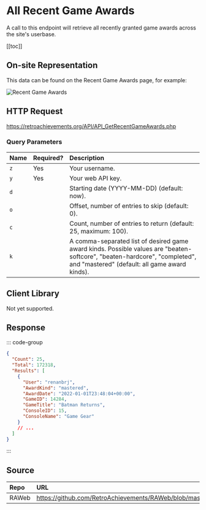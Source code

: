 <script setup>
import SampleRequest from '../components/SampleRequest.vue';
</script>

# All Recent Game Awards

A call to this endpoint will retrieve all recently granted game awards across the site's userbase.

[[toc]]

## On-site Representation

This data can be found on the Recent Game Awards page, for example:

![Recent Game Awards](/recent-game-awards.png)

## HTTP Request

<SampleRequest httpVerb="GET">https://retroachievements.org/API/API_GetRecentGameAwards.php</SampleRequest>

### Query Parameters

| Name | Required? | Description                                                                                                                                                                |
| :--- | :-------- | :------------------------------------------------------------------------------------------------------------------------------------------------------------------------- |
| `z`  | Yes       | Your username.                                                                                                                                                             |
| `y`  | Yes       | Your web API key.                                                                                                                                                          |
| `d`  |           | Starting date (YYYY-MM-DD) (default: now).                                                                                                                                 |
| `o`  |           | Offset, number of entries to skip (default: 0).                                                                                                                            |
| `c`  |           | Count, number of entries to return (default: 25, maximum: 100).                                                                                                            |
| `k`  |           | A comma-separated list of desired game award kinds. Possible values are "beaten-softcore", "beaten-hardcore", "completed", and "mastered" (default: all game award kinds). |

## Client Library

Not yet supported.

## Response

::: code-group

```json [HTTP Response]
{
  "Count": 25,
  "Total": 172318,
  "Results": [
    {
      "User": "renanbrj",
      "AwardKind": "mastered",
      "AwardDate": "2022-01-01T23:48:04+00:00",
      "GameID": 14284,
      "GameTitle": "Batman Returns",
      "ConsoleID": 15,
      "ConsoleName": "Game Gear"
    }
    // ...
  ]
}
```

:::

## Source

| Repo  | URL                                                                                           |
| :---- | :-------------------------------------------------------------------------------------------- |
| RAWeb | https://github.com/RetroAchievements/RAWeb/blob/master/public/API/API_GetRecentGameAwards.php |
